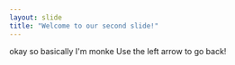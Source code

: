 ```yaml
---
layout: slide
title: "Welcome to our second slide!"
---
```

okay so basically I'm monke
Use the left arrow to go back!
